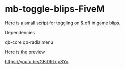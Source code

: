 # mb-toggle-blips-FiveM

Here is a small script for toggling on &amp; off in game blips.

Dependencies 

qb-core
qb-radialmenu


Here is the preview

https://youtu.be/GBiDRLcp8Yo
